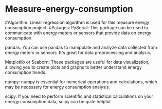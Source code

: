 # Measure-energy-consumption
#Algorithm:
   Linear regression algorithm is used for this measure energy consumption project.
#Pakages:
    PySerial: This package can be used to communicate with energy meters or sensors that provide data on energy consumption.

pandas: You can use pandas to manipulate and analyze data collected from energy meters or sensors. It's great for data preprocessing and analysis.

Matplotlib or Seaborn: These packages are useful for data visualization, allowing you to create plots and graphs to better understand energy consumption trends.

numpy: numpy is essential for numerical operations and calculations, which may be necessary for energy consumption analysis.

scipy: If you need to perform scientific and statistical calculations on your energy consumption data, scipy can be quite helpful
